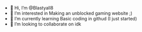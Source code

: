 - 👋 Hi, I’m @Blastyall8
- 👀 I’m interested in Making an unblocked gaming website ;)
- 🌱 I’m currently learning Basic coding in githud (I just started)
- 💞️ I’m looking to collaborate on idk

<!---
Blastyall8/Blastyall8 is a ✨ special ✨ repository because its `README.md` (this file) appears on your GitHub profile.
You can click the Preview link to take a look at your changes.
--->
